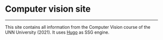 # Computer vision site

---

This site contains all information from the Computer Vision course of the UNN University (2021). It
uses [Hugo](https://gohugo.io/about/) as SSG engine.
